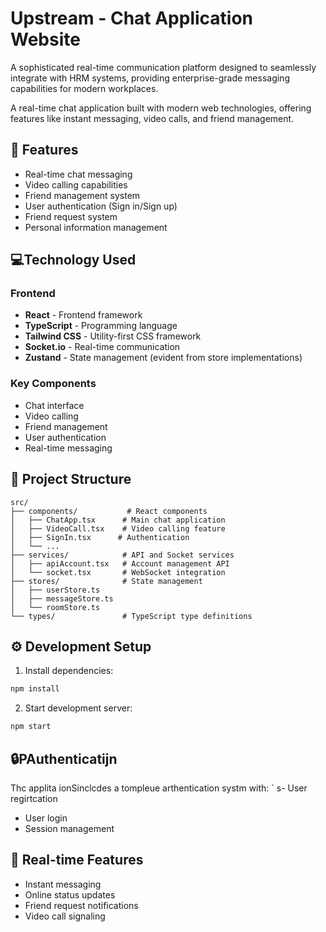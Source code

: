 # Upstream - Chat Application Website

A sophisticated real-time communication platform designed to seamlessly integrate with HRM systems, providing enterprise-grade messaging capabilities for modern workplaces.

A real-time chat application built with modern web technologies, offering features like instant messaging, video calls, and friend management.

## 🚀 Features

-   Real-time chat messaging
-   Video calling capabilities
-   Friend management system
-   User authentication (Sign in/Sign up)
-   Friend request system
-   Personal information management

## 💻Technology Used

### Frontend

-   **React** - Frontend framework
-   **TypeScript** - Programming language
-   **Tailwind CSS** - Utility-first CSS framework
-   **Socket.io** - Real-time communication
-   **Zustand** - State management (evident from store implementations)

### Key Components

-   Chat interface
-   Video calling
-   Friend management
-   User authentication
-   Real-time messaging

## 📁 Project Structure

```
src/
├── components/           # React components
│   ├── ChatApp.tsx      # Main chat application
│   ├── VideoCall.tsx    # Video calling feature
│   ├── SignIn.tsx      # Authentication
│   └── ...
├── services/            # API and Socket services
│   ├── apiAccount.tsx   # Account management API
│   └── socket.tsx       # WebSocket integration
├── stores/              # State management
│   ├── userStore.ts
│   ├── messageStore.ts
│   └── roomStore.ts
└── types/               # TypeScript type definitions
```

## ⚙️ Development Setup

1. Install dependencies:

```bash
npm install
```

2. Start development server:

```bash
npm start
```

## 🔒PAuthenticatijn

Thc applita ionSinclcdes a tompleue arthentication systm with:
`
s- User regirtcation

-   User login
-   Session management

## 🔄 Real-time Features

-   Instant messaging
-   Online status updates
-   Friend request notifications
-   Video call signaling
